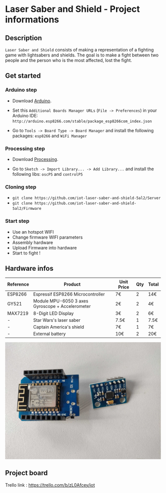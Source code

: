 # Laser Saber and Shield - Project informations


## Description

`Laser Saber and Shield` consists of making a representation of a fighting game with lightsabers and shields. The goal is to make a fight between two people and the person who is the most affected, lost the fight.


## Get started

### Arduino step

* Download [Arduino](https://www.arduino.cc/en/Main/Software).

* Set this `Additional Boards Manager URLs` (`File -> Preferences`) in your Arduino IDE: `http://arduino.esp8266.com/stable/package_esp8266com_index.json`

* Go to `Tools -> Board Type -> Board Manager` and install the following packages: `esp8266` and `WiFi Manager`

### Processing step

* Download [Processing](https://processing.org/download/).

* Go to `Sketch -> Import Library... -> Add Library...` and install the following libs: `oscP5` and `controlP5`

### Cloning step

* `git clone https://github.com/iot-laser-saber-and-shield-5al2/Server`
* `git clone https://github.com/iot-laser-saber-and-shield-5al2/Firmware`

### Start step

* Use an hotspot WIFI
* Change firmware WIFI parameters
* Assembly hardware
* Upload Firmware into hardware
* Start to fight !


## Hardware infos

| Reference | Product | Unit Price | Qty | Total |
| --------- | ------- | ---------- | --- | ----- |
| ESP8266 | Espressif ESP8266 Microcontroller | 7€ | 2 | 14€ |
| GY521 | Module MPU-6050 3 axes Gyroscope + Accelerometer | 2€ | 2 | 4€
| MAX7219 |  8-Digit LED Display | 3€ | 2 | 6€ |
| - | Star Wars's laser saber | 7.5€ | 1 | 7.5€ |
| - | Captain America's shield | 7€ | 1 | 7€ |
| - | External battery | 10€ | 2 | 20€ |

![Microcontroller + Gyroscope/Accelerometer](https://github.com/iot-laser-saber-and-shield-5al2/Project_informations/blob/master/gallery/Hardware.jpg)

## Project board

Trello link : <https://trello.com/b/zL0Afcey/iot>
